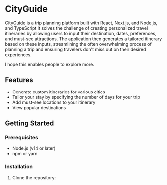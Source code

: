# CityGuide

CityGuide is a trip planning platform built with React, Next.js, and Node.js, and TypeScript  It solves the challenge of creating personalized travel itineraries by allowing users to input their destination, dates, preferences, and must-see attractions. The application then generates a tailored itinerary based on these inputs, streamlining the often overwhelming process of planning a trip and ensuring travelers don't miss out on their desired experiences.

I hope this enables people to explore more.

## Features

- Generate custom itineraries for various cities
- Tailor your stay by specifying the number of days for your trip
- Add must-see locations to your itinerary
- View popular destinations

## Getting Started

### Prerequisites

- Node.js (v14 or later)
- npm or yarn

### Installation

1. Clone the repository:

